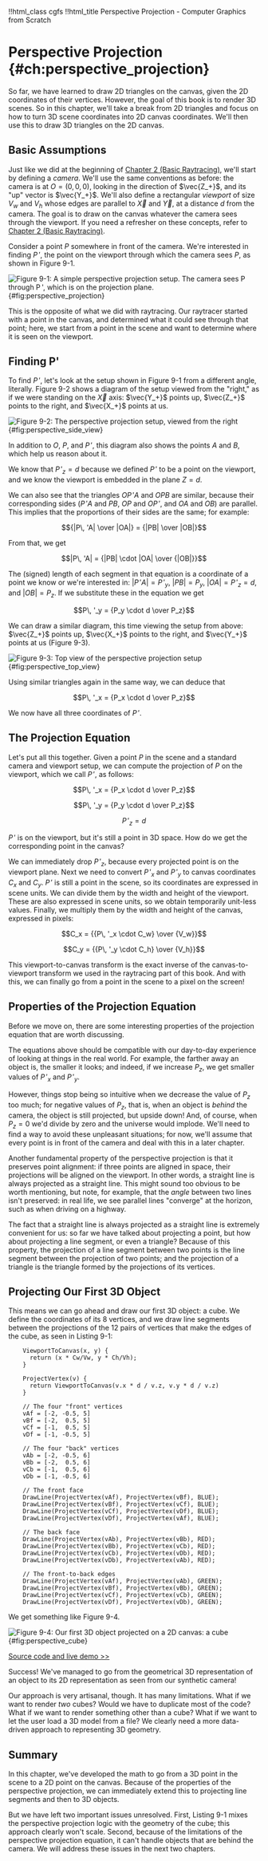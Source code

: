 !!html_class cgfs
!!html_title Perspective Projection - Computer Graphics from Scratch
# Perspective Projection {#ch:perspective_projection}

So far, we have learned to draw 2D triangles on the canvas, given the 2D coordinates of their vertices. However, the goal of this book is to render 3D scenes. So in this chapter, we'll take a break from 2D triangles and focus on how to turn 3D scene coordinates into 2D canvas coordinates. We'll then use this to draw 3D triangles on the 2D canvas.

## Basic Assumptions

Just like we did at the beginning of [Chapter 2 (Basic Raytracing)](02-basic-raytracing.html), we'll start by defining a *camera*. We'll use the same conventions as before: the camera is at $O = (0, 0, 0)$, looking in the direction of $\vec{Z_+}$, and its "up" vector is $\vec{Y_+}$. We'll also define a rectangular *viewport* of size $V_w$ and $V_h$ whose edges are parallel to $\vec{X}$ and $\vec{Y}$, at a distance $d$ from the camera. The goal is to draw on the canvas whatever the camera sees through the viewport. If you need a refresher on these concepts, refer to [Chapter 2 (Basic Raytracing)](02-basic-raytracing.html).

Consider a point $P$ somewhere in front of the camera. We're interested in finding $P\, '$, the point on the viewport through which the camera sees $P$, as shown in Figure&nbsp;9-1.

![Figure&nbsp;9-1: A simple perspective projection setup. The camera sees *P* through *P '*, which is on the projection plane.](/computer-graphics-from-scratch/images/r12-perspective.png){#fig:perspective_projection}

This is the opposite of what we did with raytracing. Our raytracer started with a point in the canvas, and determined what it could see through that point; here, we start from a point in the scene and want to determine where it is seen on the viewport.

## Finding P'

To find $P\, '$, let's look at the setup shown in Figure&nbsp;9-1 from a different angle, literally. Figure&nbsp;9-2 shows a diagram of the setup viewed from the "right," as if we were standing on the $\vec{X}$ axis: $\vec{Y_+}$ points up, $\vec{Z_+}$ points to the right, and $\vec{X_+}$ points at us.

![Figure&nbsp;9-2: The perspective projection setup, viewed from the right](/computer-graphics-from-scratch/images/r12-perspective2.png){#fig:perspective_side_view}

In addition to $O$, $P$, and $P\, '$, this diagram also shows the points $A$ and $B$, which help us reason about it.

We know that $P\, '_z = d$ because we defined $P\, '$ to be a point on the viewport, and we know the viewport is embedded in the plane $Z = d$.

We can also see that the triangles $OP\, ' A$ and $OPB$ are similar, because their corresponding sides ($P\, 'A$ and $PB$, $OP$ and $OP\, '$, and $OA$ and $OB$) are parallel. This implies that the proportions of their sides are the same; for example:

$${|P\, 'A| \over |OA|} = {|PB| \over |OB|}$$

From that, we get

$$|P\, 'A| = {|PB| \cdot |OA| \over {|OB|}}$$

The (signed) length of each segment in that equation is a coordinate of a point we know or we're interested in: $|P\, 'A| = P\, '_y$, $|PB| = P_y$, $|OA| = P\, '_z = d$, and $|OB| = P_z$. If we substitute these in the equation we get

$$P\, '_y = {P_y \cdot d \over P_z}$$

We can draw a similar diagram, this time viewing the setup from above: $\vec{Z_+}$ points up, $\vec{X_+}$ points to the right, and $\vec{Y_+}$ points at us (Figure&nbsp;9-3).

![Figure&nbsp;9-3: Top view of the perspective projection setup](/computer-graphics-from-scratch/images/r12-perspective3.png){#fig:perspective_top_view}

Using similar triangles again in the same way, we can deduce that

$$P\, '_x = {P_x \cdot d \over P_z}$$

We now have all three coordinates of $P\, '$.

## The Projection Equation

Let's put all this together. Given a point $P$ in the scene and a standard camera and viewport setup, we can compute the projection of $P$ on the viewport, which we call $P\, '$, as follows:

$$P\, '_x = {P_x \cdot d \over P_z}$$

$$P\, '_y = {P_y \cdot d \over P_z}$$

$$P\, '_z = d$$

$P\, '$ is on the viewport, but it's still a point in 3D space. How do we get the corresponding point in the canvas?

We can immediately drop $P\, '_z$, because every projected point is on the viewport plane. Next we need to convert $P\, '_x$ and $P\, '_y$ to canvas coordinates $C_x$ and $C_y$. $P\, '$ is still a point in the scene, so its coordinates are expressed in scene units. We can divide them by the width and height of the viewport. These are also expressed in scene units, so we obtain temporarily unit-less values. Finally, we multiply them by the width and height of the canvas, expressed in pixels:

$$C_x = {{P\, '_x \cdot C_w} \over {V_w}}$$

$$C_y = {{P\, '_y \cdot C_h} \over {V_h}}$$

This viewport-to-canvas transform is the exact inverse of the canvas-to-viewport transform we used in the raytracing part of this book. And with this, we can finally go from a point in the scene to a pixel on the screen!

## Properties of the Projection Equation

Before we move on, there are some interesting properties of the projection equation that are worth discussing.

The equations above should be compatible with our day-to-day experience of looking at things in the real world. For example, the farther away an object is, the smaller it looks; and indeed, if we increase $P_z$, we get smaller values of $P\, '_x$ and $P\, '_y$.

However, things stop being so intuitive when we decrease the value of $P_z$ too much; for negative values of $P_z$, that is, when an object is *behind* the camera, the object is still projected, but upside down! And, of course, when $P_z = 0$ we'd divide by zero and the universe would implode. We'll need to find a way to avoid these unpleasant situations; for now, we'll assume that every point is in front of the camera and deal with this in a later chapter.

Another fundamental property of the perspective projection is that it preserves point alignment: if three points are aligned in space, their projections will be aligned on the viewport. In other words, a straight line is always projected as a straight line. This might sound too obvious to be worth mentioning, but note, for example, that the *angle* between two lines isn't preserved: in real life, we see parallel lines "converge" at the horizon, such as when driving on a highway.

The fact that a straight line is always projected as a straight line is extremely convenient for us: so far we have talked about projecting a point, but how about projecting a line segment, or even a triangle? Because of this property, the projection of a line segment between two points is the line segment between the projection of two points; and the projection of a triangle is the triangle formed by the projections of its vertices.

## Projecting Our First 3D Object

This means we can go ahead and draw our first 3D object: a cube. We define the coordinates of its 8 vertices, and we draw line segments between the projections of the 12 pairs of vertices that make the edges of the cube, as seen in Listing 9-1:

~~~ { data-label="lst:draw_cube" data-caption="Listing 9-1: Drawing a cube" }
    ViewportToCanvas(x, y) {
      return (x * Cw/Vw, y * Ch/Vh);
    }

    ProjectVertex(v) {
      return ViewportToCanvas(v.x * d / v.z, v.y * d / v.z)
    }

    // The four "front" vertices
    vAf = [-2, -0.5, 5]
    vBf = [-2,  0.5, 5]
    vCf = [-1,  0.5, 5]
    vDf = [-1, -0.5, 5]

    // The four "back" vertices
    vAb = [-2, -0.5, 6]
    vBb = [-2,  0.5, 6]
    vCb = [-1,  0.5, 6]
    vDb = [-1, -0.5, 6]

    // The front face
    DrawLine(ProjectVertex(vAf), ProjectVertex(vBf), BLUE);
    DrawLine(ProjectVertex(vBf), ProjectVertex(vCf), BLUE);
    DrawLine(ProjectVertex(vCf), ProjectVertex(vDf), BLUE);
    DrawLine(ProjectVertex(vDf), ProjectVertex(vAf), BLUE);

    // The back face
    DrawLine(ProjectVertex(vAb), ProjectVertex(vBb), RED);
    DrawLine(ProjectVertex(vBb), ProjectVertex(vCb), RED);
    DrawLine(ProjectVertex(vCb), ProjectVertex(vDb), RED);
    DrawLine(ProjectVertex(vDb), ProjectVertex(vAb), RED);

    // The front-to-back edges
    DrawLine(ProjectVertex(vAf), ProjectVertex(vAb), GREEN);
    DrawLine(ProjectVertex(vBf), ProjectVertex(vBb), GREEN);
    DrawLine(ProjectVertex(vCf), ProjectVertex(vCb), GREEN);
    DrawLine(ProjectVertex(vDf), ProjectVertex(vDb), GREEN);
~~~

We get something like Figure&nbsp;9-4.

![Figure&nbsp;9-4: Our first 3D object projected on a 2D canvas: a cube](/computer-graphics-from-scratch/images/raster-05.png){#fig:perspective_cube}

<a class="cgfs_demo" href="https://gabrielgambetta.com/cgfs/perspective-demo">Source code and live demo &gt;&gt;</a>


Success! We've managed to go from the geometrical 3D representation of an object to its 2D representation as seen from our synthetic camera!

Our approach is very artisanal, though. It has many limitations. What if we want to render *two* cubes? Would we have to duplicate most of the code? What if we want to render something other than a cube? What if we want to let the user load a 3D model from a file? We clearly need a more data-driven approach to representing 3D geometry.

## Summary

In this chapter, we've developed the math to go from a 3D point in the scene to a 2D point on the canvas. Because of the properties of the perspective projection, we can immediately extend this to projecting line segments and then to 3D objects.

But we have left two important issues unresolved. First, Listing 9-1 mixes the perspective projection logic with the geometry of the cube; this approach clearly won't scale. Second, because of the limitations of the perspective projection equation, it can't handle objects that are behind the camera. We will address these issues in the next two chapters.